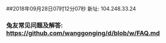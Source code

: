 ##2018年09月28日07时12分07秒 新址: 104.248.33.24
### 兔友常见问题及解答: https://github.com/wanggonging/d/blob/w/FAQ.md
